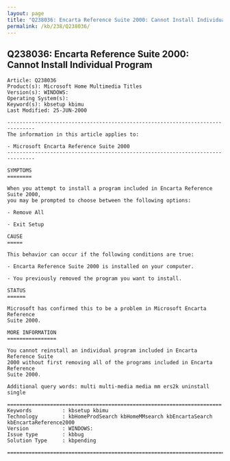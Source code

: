 ```yaml
---
layout: page
title: "Q238036: Encarta Reference Suite 2000: Cannot Install Individual Program"
permalink: /kb/238/Q238036/
---
```


## Q238036: Encarta Reference Suite 2000: Cannot Install Individual Program

	Article: Q238036
	Product(s): Microsoft Home Multimedia Titles
	Version(s): WINDOWS:
	Operating System(s): 
	Keyword(s): kbsetup kbimu
	Last Modified: 25-JUN-2000
	
	-------------------------------------------------------------------------------
	The information in this article applies to:
	
	- Microsoft Encarta Reference Suite 2000 
	-------------------------------------------------------------------------------
	
	SYMPTOMS
	========
	
	When you attempt to install a program included in Encarta Reference Suite 2000,
	you may be prompted to choose between the following options:
	
	- Remove All
	
	- Exit Setup
	
	CAUSE
	=====
	
	This behavior can occur if the following conditions are true:
	
	- Encarta Reference Suite 2000 is installed on your computer.
	
	- You previously removed the program you want to install.
	
	STATUS
	======
	
	Microsoft has confirmed this to be a problem in Microsoft Encarta Reference
	Suite 2000.
	
	MORE INFORMATION
	================
	
	You cannot reinstall an individual program included in Encarta Reference Suite
	2000 without first removing all of the programs included in Encarta Reference
	Suite 2000.
	
	Additional query words: multi multi-media media mm ers2k uninstall single
	
	======================================================================
	Keywords          : kbsetup kbimu 
	Technology        : kbHomeProdSearch kbHomeMMsearch kbEncartaSearch kbEncartaReference2000
	Version           : WINDOWS:
	Issue type        : kbbug
	Solution Type     : kbpending
	
	=============================================================================
	

